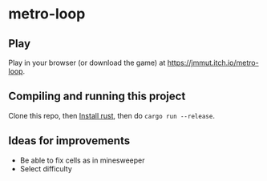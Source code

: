 # metro-loop

## Play

Play in your browser (or download the game) at https://jmmut.itch.io/metro-loop.

## Compiling and running this project

Clone this repo, then [Install rust](https://www.rust-lang.org/tools/install), then do `cargo run --release`.

## Ideas for improvements

- Be able to fix cells as in minesweeper
- Select difficulty
